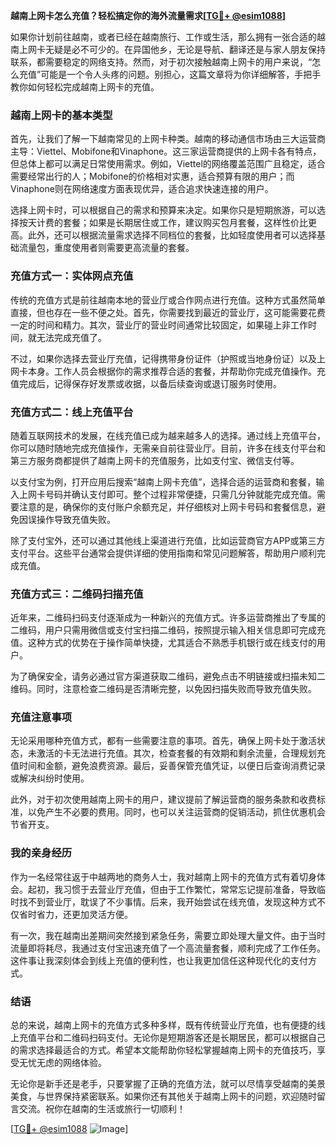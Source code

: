 **越南上网卡怎么充值？轻松搞定你的海外流量需求[[TG💪+ @esim1088](https://t.me/s/esim1088)]**

如果你计划前往越南，或者已经在越南旅行、工作或生活，那么拥有一张合适的越南上网卡无疑是必不可少的。在异国他乡，无论是导航、翻译还是与家人朋友保持联系，都需要稳定的网络支持。然而，对于初次接触越南上网卡的用户来说，“怎么充值”可能是一个令人头疼的问题。别担心，这篇文章将为你详细解答，手把手教你如何轻松完成越南上网卡的充值。

### 越南上网卡的基本类型

首先，让我们了解一下越南常见的上网卡种类。越南的移动通信市场由三大运营商主导：Viettel、Mobifone和Vinaphone。这三家运营商提供的上网卡各有特点，但总体上都可以满足日常使用需求。例如，Viettel的网络覆盖范围广且稳定，适合需要经常出行的人；Mobifone的价格相对实惠，适合预算有限的用户；而Vinaphone则在网络速度方面表现优异，适合追求快速连接的用户。

选择上网卡时，可以根据自己的需求和预算来决定。如果你只是短期旅游，可以选择按天计费的套餐；如果是长期居住或工作，建议购买包月套餐，这样性价比更高。此外，还可以根据流量需求选择不同档位的套餐，比如轻度使用者可以选择基础流量包，重度使用者则需要更高流量的套餐。

### 充值方式一：实体网点充值

传统的充值方式是前往越南本地的营业厅或合作网点进行充值。这种方式虽然简单直接，但也存在一些不便之处。首先，你需要找到最近的营业厅，这可能需要花费一定的时间和精力。其次，营业厅的营业时间通常比较固定，如果碰上非工作时间，就无法完成充值了。

不过，如果你选择去营业厅充值，记得携带身份证件（护照或当地身份证）以及上网卡本身。工作人员会根据你的需求推荐合适的套餐，并帮助你完成充值操作。充值完成后，记得保存好发票或收据，以备后续查询或退订服务时使用。

### 充值方式二：线上充值平台

随着互联网技术的发展，在线充值已成为越来越多人的选择。通过线上充值平台，你可以随时随地完成充值操作，无需亲自前往营业厅。目前，许多在线支付平台和第三方服务商都提供了越南上网卡的充值服务，比如支付宝、微信支付等。

以支付宝为例，打开应用后搜索“越南上网卡充值”，选择合适的运营商和套餐，输入上网卡号码并确认支付即可。整个过程非常便捷，只需几分钟就能完成充值。需要注意的是，确保你的支付账户余额充足，并仔细核对上网卡号码和套餐信息，避免因误操作导致充值失败。

除了支付宝外，还可以通过其他线上渠道进行充值，比如运营商官方APP或第三方支付平台。这些平台通常会提供详细的使用指南和常见问题解答，帮助用户顺利完成充值。

### 充值方式三：二维码扫描充值

近年来，二维码扫码支付逐渐成为一种新兴的充值方式。许多运营商推出了专属的二维码，用户只需用微信或支付宝扫描二维码，按照提示输入相关信息即可完成充值。这种方式的优势在于操作简单快捷，尤其适合不熟悉手机银行或在线支付的用户。

为了确保安全，请务必通过官方渠道获取二维码，避免点击不明链接或扫描未知二维码。同时，注意检查二维码是否清晰完整，以免因扫描失败而导致充值失败。

### 充值注意事项

无论采用哪种充值方式，都有一些需要注意的事项。首先，确保上网卡处于激活状态，未激活的卡无法进行充值。其次，检查套餐的有效期和剩余流量，合理规划充值时间和金额，避免浪费资源。最后，妥善保管充值凭证，以便日后查询消费记录或解决纠纷时使用。

此外，对于初次使用越南上网卡的用户，建议提前了解运营商的服务条款和收费标准，以免产生不必要的费用。同时，也可以关注运营商的促销活动，抓住优惠机会节省开支。

### 我的亲身经历

作为一名经常往返于中越两地的商务人士，我对越南上网卡的充值方式有着切身体会。起初，我习惯于去营业厅充值，但由于工作繁忙，常常忘记提前准备，导致临时找不到营业厅，耽误了不少事情。后来，我开始尝试在线充值，发现这种方式不仅省时省力，还更加灵活方便。

有一次，我在越南出差期间突然接到紧急任务，需要立即处理大量文件。由于当时流量即将耗尽，我通过支付宝迅速充值了一个高流量套餐，顺利完成了工作任务。这件事让我深刻体会到线上充值的便利性，也让我更加信任这种现代化的支付方式。

### 结语

总的来说，越南上网卡的充值方式多种多样，既有传统营业厅充值，也有便捷的线上充值平台和二维码扫码支付。无论你是短期游客还是长期居民，都可以根据自己的需求选择最适合的方式。希望本文能帮助你轻松掌握越南上网卡的充值技巧，享受无忧无虑的网络体验。

无论你是新手还是老手，只要掌握了正确的充值方法，就可以尽情享受越南的美景美食，与世界保持紧密联系。如果你还有其他关于越南上网卡的问题，欢迎随时留言交流。祝你在越南的生活或旅行一切顺利！

[[TG💪+ @esim1088](https://t.me/s/esim1088) ![Image](https://i.postimg.cc/4NQfJmqS/Snipaste-2025-05-13-00-14-12.png)]